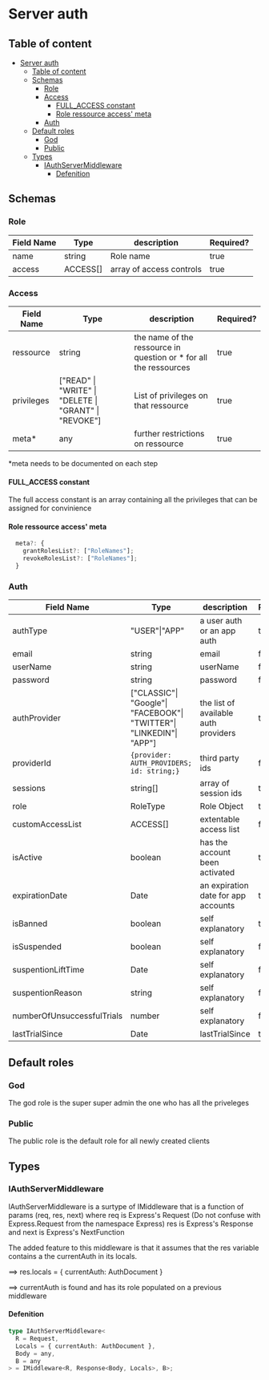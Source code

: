 # Server auth

## Table of content

- [Server auth](#server-auth)
  - [Table of content](#table-of-content)
  - [Schemas](#schemas)
    - [Role](#role)
    - [Access](#access)
      - [FULL_ACCESS constant](#full_access-constant)
      - [Role ressource access' meta](#role-ressource-access-meta)
    - [Auth](#auth)
  - [Default roles](#default-roles)
    - [God](#god)
    - [Public](#public)
  - [Types](#types)
    - [IAuthServerMiddleware](#iauthservermiddleware)
      - [Defenition](#defenition)

## Schemas

### Role

| Field Name | Type     | description              | Required? |
| ---------- | -------- | ------------------------ | --------- |
| name       | string   | Role name                | true      |
| access     | ACCESS[] | array of access controls | true      |

### Access

| Field Name | Type                                                  | description                                                        | Required? |
| ---------- | ----------------------------------------------------- | ------------------------------------------------------------------ | --------- |
| ressource  | string                                                | the name of the ressource in question or \* for all the ressources | true      |
| privileges | ["READ" \| "WRITE" \| "DELETE \| "GRANT" \| "REVOKE"] | List of privileges on that ressource                               | true      |
| meta\*     | any                                                   | further restrictions on ressource                                  | true      |

\*meta needs to be documented on each step

#### FULL_ACCESS constant

The full access constant is an array containing all the privileges that can be assigned for convinience

#### Role ressource access' meta

```typescript
  meta?: {
    grantRolesList?: ["RoleNames"];
    revokeRolesList?: ["RoleNames"];
  }
```

### Auth

| Field Name                 | Type                                                                 | description                          | Required? |
| -------------------------- | -------------------------------------------------------------------- | ------------------------------------ | --------- |
| authType                   | "USER"\|"APP"                                                        | a user auth or an app auth           | true      |
| email                      | string                                                               | email                                | false     |
| userName                   | string                                                               | userName                             | false     |
| password                   | string                                                               | password                             | false     |
| authProvider               | ["CLASSIC"\| "Google"\| "FACEBOOK"\| "TWITTER"\| "LINKEDIN"\| "APP"] | the list of available auth providers | true      |
| providerId                 | `{provider: AUTH_PROVIDERS; id: string;}`                            | third party ids                      | false     |
| sessions                   | string[]                                                             | array of session ids                 | true      |
| role                       | RoleType                                                             | Role Object                          | true      |
| customAccessList           | ACCESS[]                                                             | extentable access list               | false     |
| isActive                   | boolean                                                              | has the account been activated       | true      |
| expirationDate             | Date                                                                 | an expiration date for app accounts  | true      |
| isBanned                   | boolean                                                              | self explanatory                     | true      |
| isSuspended                | boolean                                                              | self explanatory                     | false     |
| suspentionLiftTime         | Date                                                                 | self explanatory                     | false     |
| suspentionReason           | string                                                               | self explanatory                     | false     |
| numberOfUnsuccessfulTrials | number                                                               | self explanatory                     | false     |
| lastTrialSince             | Date                                                                 | lastTrialSince                       | true      |

## Default roles

### God

The god role is the super super admin the one who has all the priveleges

### Public

The public role is the default role for all newly created clients

## Types

### IAuthServerMiddleware

IAuthServerMiddleware is a surtype of IMiddleware that is a function of params (req, res, next) where req is Express's Request (Do not confuse with Express.Request from the namespace Express) res is Express's Response and next is Express's NextFunction

The added feature to this middleware is that it assumes that the res variable contains a the currentAuth in its locals.

==> res.locals = { currentAuth: AuthDocument }

==> currentAuth is found and has its role populated on a previous middleware

#### Defenition

```typescript
type IAuthServerMiddleware<
  R = Request,
  Locals = { currentAuth: AuthDocument },
  Body = any,
  B = any
> = IMiddleware<R, Response<Body, Locals>, B>;
```
